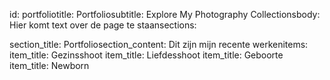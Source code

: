 
id: portfoliotitle: Portfoliosubtitle: Explore My Photography Collectionsbody: Hier komt text over de page te staansections:

section_title: Portfoliosection_content: Dit zijn mijn recente werkenitems:
item_title: Gezinsshoot
item_title: Liefdesshoot
item_title: Geboorte
item_title: Newborn



